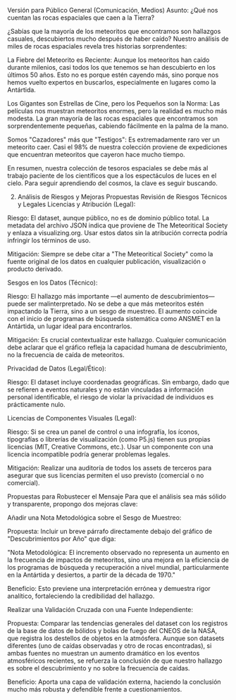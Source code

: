 Versión para Público General (Comunicación, Medios)
Asunto: ¿Qué nos cuentan las rocas espaciales que caen a la Tierra?

¿Sabías que la mayoría de los meteoritos que encontramos son hallazgos casuales, descubiertos mucho después de haber caído? Nuestro análisis de miles de rocas espaciales revela tres historias sorprendentes:

La Fiebre del Meteorito es Reciente: Aunque los meteoritos han caído durante milenios, casi todos los que tenemos se han descubierto en los últimos 50 años. Esto no es porque estén cayendo más, sino porque nos hemos vuelto expertos en buscarlos, especialmente en lugares como la Antártida.

Los Gigantes son Estrellas de Cine, pero los Pequeños son la Norma: Las películas nos muestran meteoritos enormes, pero la realidad es mucho más modesta. La gran mayoría de las rocas espaciales que encontramos son sorprendentemente pequeñas, cabiendo fácilmente en la palma de la mano.

Somos "Cazadores" más que "Testigos": Es extremadamente raro ver un meteorito caer. Casi el 98% de nuestra colección proviene de expediciones que encuentran meteoritos que cayeron hace mucho tiempo.

En resumen, nuestra colección de tesoros espaciales se debe más al trabajo paciente de los científicos que a los espectáculos de luces en el cielo. Para seguir aprendiendo del cosmos, la clave es seguir buscando.

2. Análisis de Riesgos y Mejoras Propuestas
Revisión de Riesgos Técnicos y Legales
Licencias y Atribución (Legal):

Riesgo: El dataset, aunque público, no es de dominio público total. La metadata del archivo JSON indica que proviene de The Meteoritical Society y enlaza a visualizing.org. Usar estos datos sin la atribución correcta podría infringir los términos de uso.

Mitigación: Siempre se debe citar a "The Meteoritical Society" como la fuente original de los datos en cualquier publicación, visualización o producto derivado.

Sesgos en los Datos (Técnico):

Riesgo: El hallazgo más importante —el aumento de descubrimientos— puede ser malinterpretado. No se debe a que más meteoritos estén impactando la Tierra, sino a un sesgo de muestreo. El aumento coincide con el inicio de programas de búsqueda sistemática como ANSMET en la Antártida, un lugar ideal para encontrarlos.

Mitigación: Es crucial contextualizar este hallazgo. Cualquier comunicación debe aclarar que el gráfico refleja la capacidad humana de descubrimiento, no la frecuencia de caída de meteoritos.

Privacidad de Datos (Legal/Ético):

Riesgo: El dataset incluye coordenadas geográficas. Sin embargo, dado que se refieren a eventos naturales y no están vinculadas a información personal identificable, el riesgo de violar la privacidad de individuos es prácticamente nulo.

Licencias de Componentes Visuales (Legal):

Riesgo: Si se crea un panel de control o una infografía, los íconos, tipografías o librerías de visualización (como P5.js) tienen sus propias licencias (MIT, Creative Commons, etc.). Usar un componente con una licencia incompatible podría generar problemas legales.

Mitigación: Realizar una auditoría de todos los assets de terceros para asegurar que sus licencias permiten el uso previsto (comercial o no comercial).

Propuestas para Robustecer el Mensaje
Para que el análisis sea más sólido y transparente, propongo dos mejoras clave:

Añadir una Nota Metodológica sobre el Sesgo de Muestreo:

Propuesta: Incluir un breve párrafo directamente debajo del gráfico de "Descubrimientos por Año" que diga:

"Nota Metodológica: El incremento observado no representa un aumento en la frecuencia de impactos de meteoritos, sino una mejora en la eficiencia de los programas de búsqueda y recuperación a nivel mundial, particularmente en la Antártida y desiertos, a partir de la década de 1970."

Beneficio: Esto previene una interpretación errónea y demuestra rigor analítico, fortaleciendo la credibilidad del hallazgo.

Realizar una Validación Cruzada con una Fuente Independiente:

Propuesta: Comparar las tendencias generales del dataset con los registros de la base de datos de bólidos y bolas de fuego del CNEOS de la NASA, que registra los destellos de objetos en la atmósfera. Aunque son datasets diferentes (uno de caídas observadas y otro de rocas encontradas), si ambas fuentes no muestran un aumento dramático en los eventos atmosféricos recientes, se refuerza la conclusión de que nuestro hallazgo es sobre el descubrimiento y no sobre la frecuencia de caídas.

Beneficio: Aporta una capa de validación externa, haciendo la conclusión mucho más robusta y defendible frente a cuestionamientos.
